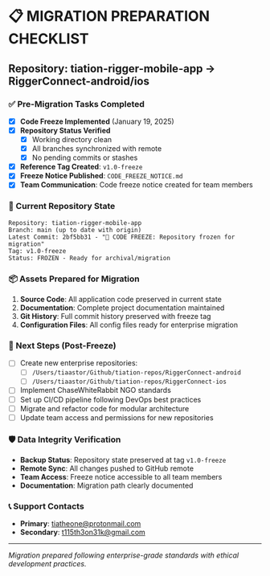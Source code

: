 # 📋 MIGRATION PREPARATION CHECKLIST

## Repository: tiation-rigger-mobile-app → RiggerConnect-android/ios

### ✅ Pre-Migration Tasks Completed

- [x] **Code Freeze Implemented** (January 19, 2025)
- [x] **Repository Status Verified**
  - [x] Working directory clean
  - [x] All branches synchronized with remote
  - [x] No pending commits or stashes
- [x] **Reference Tag Created**: `v1.0-freeze`
- [x] **Freeze Notice Published**: `CODE_FREEZE_NOTICE.md`
- [x] **Team Communication**: Code freeze notice created for team members

### 🎯 Current Repository State

```
Repository: tiation-rigger-mobile-app
Branch: main (up to date with origin)
Latest Commit: 2bf5bb31 - "🚨 CODE FREEZE: Repository frozen for migration"
Tag: v1.0-freeze
Status: FROZEN - Ready for archival/migration
```

### 📦 Assets Prepared for Migration

1. **Source Code**: All application code preserved in current state
2. **Documentation**: Complete project documentation maintained
3. **Git History**: Full commit history preserved with freeze tag
4. **Configuration Files**: All config files ready for enterprise migration

### 🔄 Next Steps (Post-Freeze)

- [ ] Create new enterprise repositories:
  - [ ] `/Users/tiaastor/Github/tiation-repos/RiggerConnect-android`
  - [ ] `/Users/tiaastor/Github/tiation-repos/RiggerConnect-ios`
- [ ] Implement ChaseWhiteRabbit NGO standards
- [ ] Set up CI/CD pipeline following DevOps best practices
- [ ] Migrate and refactor code for modular architecture
- [ ] Update team access and permissions for new repositories

### 🛡️ Data Integrity Verification

- **Backup Status**: Repository state preserved at tag `v1.0-freeze`
- **Remote Sync**: All changes pushed to GitHub remote
- **Team Access**: Freeze notice accessible to all team members
- **Documentation**: Migration path clearly documented

### 📞 Support Contacts

- **Primary**: tiatheone@protonmail.com
- **Secondary**: t115th3on31k@gmail.com

---
*Migration prepared following enterprise-grade standards with ethical development practices.*
